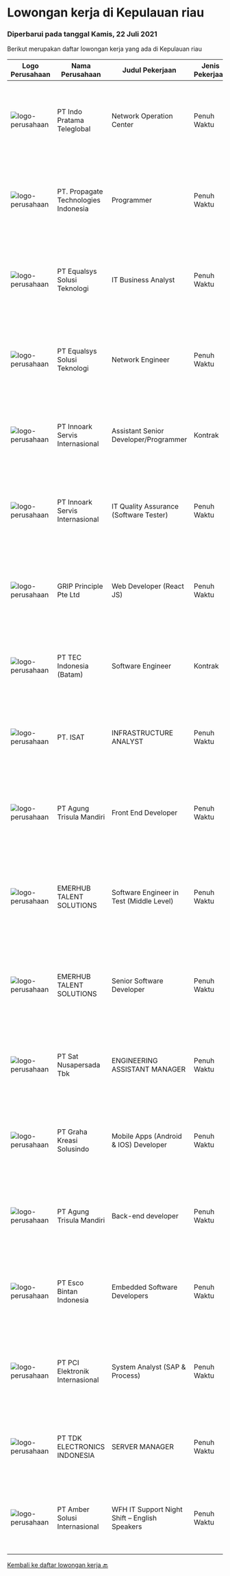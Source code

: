 
  # Lowongan kerja di Kepulauan riau

  ### Diperbarui pada tanggal Kamis, 22 Juli 2021

  Berikut merupakan daftar lowongan kerja yang ada di Kepulauan riau

  |Logo Perusahaan | Nama Perusahaan | Judul Pekerjaan | Jenis Pekerjaan | Gaji Pekerjaan | Lokasi | Deskripsi | Tanggal diunggah | Pranala |
  | -------------- | --------------- | --------------- | --------- | --------- | -------------- | ------- | ----------- | ----------- |
  |![logo-perusahaan](https://image-service-cdn.seek.com.au/ec7d7de8d77fdd337e7f4db1fb5a4bd6cd738c88/ee4dce1061f3f616224767ad58cb2fc751b8d2dc)|PT Indo Pratama Teleglobal|Network Operation Center|Penuh Waktu|---|Batam|Monitoring 24/7 Shifting 1st line troubleshooting Eskalasi gangguan ke team terkait Daily checklist dan handover shifting Persyaratan:  Pendidikan...|Rabu, 21 Juli 2021|https://www.jobstreet.co.id/id/job/network-operation-center-3581595?token=0~399831b3-0daa-4c4a-9b8c-45e164053709&sectionRank=1&jobId=jobstreet-id-job-3581595|
|![logo-perusahaan](https://us.123rf.com/450wm/pavelstasevich/pavelstasevich1811/pavelstasevich181101027/112815900-stock-vector-no-image-available-icon-flat-vector.jpg?ver=6)|PT. Propagate Technologies Indonesia|Programmer|Penuh Waktu|---|Batam|Candidate must possess at least Bachelor's Degree in Computer Science/Information Technology or equivalent. At least 2 Year(s) of working experience...|Rabu, 21 Juli 2021|https://www.jobstreet.co.id/id/job/programmer-3572330?token=0~399831b3-0daa-4c4a-9b8c-45e164053709&sectionRank=2&jobId=jobstreet-id-job-3572330|
|![logo-perusahaan](https://image-service-cdn.seek.com.au/cf6d9b9362f34572218f6a132da744549ab3eacd/ee4dce1061f3f616224767ad58cb2fc751b8d2dc)|PT Equalsys Solusi Teknologi|IT Business Analyst|Penuh Waktu|Rp. 6.000.000-Rp. 10.000.000|Batam|RESPONSIBILITIES Document requirements for computer software and applications. Interview application users to understand how application will be used....|Senin, 19 Juli 2021|https://www.jobstreet.co.id/id/job/it-business-analyst-3580623?token=0~399831b3-0daa-4c4a-9b8c-45e164053709&sectionRank=3&jobId=jobstreet-id-job-3580623|
|![logo-perusahaan](https://image-service-cdn.seek.com.au/cf6d9b9362f34572218f6a132da744549ab3eacd/ee4dce1061f3f616224767ad58cb2fc751b8d2dc)|PT Equalsys Solusi Teknologi|Network Engineer|Penuh Waktu|Rp. 6.000.000-Rp. 8.000.000|Batam|RESPONSIBILITIES Assist with design, configuration &amp; management of infrastructure &amp; network services such as LAN, WiFi, DHCP, DNS, security...|Senin, 19 Juli 2021|https://www.jobstreet.co.id/id/job/network-engineer-3580640?token=0~399831b3-0daa-4c4a-9b8c-45e164053709&sectionRank=4&jobId=jobstreet-id-job-3580640|
|![logo-perusahaan](https://image-service-cdn.seek.com.au/03d5b2909306d41d8d881d2ac7cfb4a0d8a47045/ee4dce1061f3f616224767ad58cb2fc751b8d2dc)|PT Innoark Servis Internasional|Assistant Senior Developer/Programmer|Kontrak|---|Batam|Responsibilities: Working on project-based requirements Providing solution for issues Providing idea to maintain and improve current working system Be...|Rabu, 21 Juli 2021|https://www.jobstreet.co.id/id/job/assistant-senior-developer-programmer-3572532?token=0~399831b3-0daa-4c4a-9b8c-45e164053709&sectionRank=5&jobId=jobstreet-id-job-3572532|
|![logo-perusahaan](https://image-service-cdn.seek.com.au/03d5b2909306d41d8d881d2ac7cfb4a0d8a47045/ee4dce1061f3f616224767ad58cb2fc751b8d2dc)|PT Innoark Servis Internasional|IT Quality Assurance (Software Tester)|Penuh Waktu|---|Batam|Requirement: Candidate must possess at least Bachelor's Degree in Computer Science/Information Technology or equivalent Required language(s): Bahasa...|Sabtu, 17 Juli 2021|https://www.jobstreet.co.id/id/job/it-quality-assurance-software-tester-3569998?token=0~399831b3-0daa-4c4a-9b8c-45e164053709&sectionRank=6&jobId=jobstreet-id-job-3569998|
|![logo-perusahaan](https://image-service-cdn.seek.com.au/8c51cf5dbd86347d252e50eeeb10453b339c5fb7/ee4dce1061f3f616224767ad58cb2fc751b8d2dc)|GRIP Principle Pte Ltd|Web Developer (React JS)|Penuh Waktu|Rp. 6.000.000-Rp. 9.000.000|Batam|WHAT YOU WILL LEARN Strengthen your full-stack programming skills You'll learn how to write clean code by adhering to our programming best practices...|Jumat, 16 Juli 2021|https://www.jobstreet.co.id/id/job/web-developer-react-js-3570092?token=0~399831b3-0daa-4c4a-9b8c-45e164053709&sectionRank=7&jobId=jobstreet-id-job-3570092|
|![logo-perusahaan](https://image-service-cdn.seek.com.au/e5fa2b81daae9047d0ab4f6ef4822f50e1c8f8bd/ee4dce1061f3f616224767ad58cb2fc751b8d2dc)|PT TEC Indonesia (Batam)|Software Engineer|Kontrak|---|Batam|Bachelor degree from Electrical Engineer or Computer Science (informatic) Good skill in programming language : C++, C#, Arduino, VB, Java Familiar...|Jumat, 16 Juli 2021|https://www.jobstreet.co.id/id/job/software-engineer-3579442?token=0~399831b3-0daa-4c4a-9b8c-45e164053709&sectionRank=8&jobId=jobstreet-id-job-3579442|
|![logo-perusahaan](https://image-service-cdn.seek.com.au/8bdad63c6eb3c69da9fe213de781848ad7e88403/ee4dce1061f3f616224767ad58cb2fc751b8d2dc)|PT. ISAT|INFRASTRUCTURE ANALYST|Penuh Waktu|---|Batam|Primary role purpose: Inmarsat has adopted a cloud first approach to delivering its’ IT services and capabilities. As part of the new operating model,...|Rabu, 14 Juli 2021|https://www.jobstreet.co.id/id/job/infrastructure-analyst-3568198?token=0~399831b3-0daa-4c4a-9b8c-45e164053709&sectionRank=9&jobId=jobstreet-id-job-3568198|
|![logo-perusahaan](https://image-service-cdn.seek.com.au/6306e67940498d3926db1dc3b6d5982a669ee958/ee4dce1061f3f616224767ad58cb2fc751b8d2dc)|PT Agung Trisula Mandiri|Front End Developer|Penuh Waktu|Rp. 5.000.000-Rp. 7.000.000|Batam|PT Agung Trisula mandiri is software development company with a headquarter in Batam, Indonesia. We offers a wide range of services: Web development,...|Selasa, 13 Juli 2021|https://www.jobstreet.co.id/id/job/front-end-developer-3576949?token=0~399831b3-0daa-4c4a-9b8c-45e164053709&sectionRank=10&jobId=jobstreet-id-job-3576949|
|![logo-perusahaan](https://image-service-cdn.seek.com.au/956863e93e04787db617ea3231d4e0793b12d127/ee4dce1061f3f616224767ad58cb2fc751b8d2dc)|EMERHUB TALENT SOLUTIONS|Software Engineer in Test (Middle Level)|Penuh Waktu|Rp. 10.000.000-Rp. 11.000.000|Jakarta Raya|Deskripsi PekerjaanSOFTWARE ENGINEER IN TESTOur client is a well-known and respected Singaporean software company. They are currently in growth mode...|Senin, 12 Juli 2021|https://www.jobstreet.co.id/id/job/software-engineer-in-test-middle-level-3576535?token=0~399831b3-0daa-4c4a-9b8c-45e164053709&sectionRank=11&jobId=jobstreet-id-job-3576535|
|![logo-perusahaan](https://image-service-cdn.seek.com.au/956863e93e04787db617ea3231d4e0793b12d127/ee4dce1061f3f616224767ad58cb2fc751b8d2dc)|EMERHUB TALENT SOLUTIONS|Senior Software Developer|Penuh Waktu|Rp. 17.000.000-Rp. 20.000.000|Jakarta Raya|Deskripsi PekerjaanSENIOR SOFTWARE ENGINEEROur client is a well-known and respected Singaporean software company. They are currently in growth mode...|Senin, 12 Juli 2021|https://www.jobstreet.co.id/id/job/senior-software-developer-3576501?token=0~399831b3-0daa-4c4a-9b8c-45e164053709&sectionRank=12&jobId=jobstreet-id-job-3576501|
|![logo-perusahaan](https://image-service-cdn.seek.com.au/27e4053f114815e3a6ab973990445ad7b07fd389/ee4dce1061f3f616224767ad58cb2fc751b8d2dc)|PT Sat Nusapersada Tbk|ENGINEERING ASSISTANT MANAGER|Penuh Waktu|---|Batam|Requirements: University / Diploma Degree Graduate, Majoring Computer Science ;  Understand Basic Programming (any software such as visual basic, SQL...|Jumat, 09 Juli 2021|https://www.jobstreet.co.id/id/job/engineering-assistant-manager-3569318?token=0~399831b3-0daa-4c4a-9b8c-45e164053709&sectionRank=13&jobId=jobstreet-id-job-3569318|
|![logo-perusahaan](https://us.123rf.com/450wm/pavelstasevich/pavelstasevich1811/pavelstasevich181101027/112815900-stock-vector-no-image-available-icon-flat-vector.jpg?ver=6)|PT Graha Kreasi Solusindo|Mobile Apps (Android & IOS) Developer|Penuh Waktu|Rp. 8.000.000-Rp. 8.500.000|Batam|Mempunyai Karya Aplikasi (Portofolio) sebelumnya Team Player Attractive Salary Package Proactive dan Bisa menyalurkan ide ke management Minimal sudah...|Senin, 12 Juli 2021|https://www.jobstreet.co.id/id/job/mobile-apps-android-ios-developer-3576237?token=0~399831b3-0daa-4c4a-9b8c-45e164053709&sectionRank=14&jobId=jobstreet-id-job-3576237|
|![logo-perusahaan](https://image-service-cdn.seek.com.au/6306e67940498d3926db1dc3b6d5982a669ee958/ee4dce1061f3f616224767ad58cb2fc751b8d2dc)|PT Agung Trisula Mandiri|Back-end developer|Penuh Waktu|Rp. 6.000.000-Rp. 8.400.000|Batam|Responsibilities: Participate in the entire application lifecycle, focusing on coding and debugging Write clean code to develop functional web...|Kamis, 08 Juli 2021|https://www.jobstreet.co.id/id/job/back-end-developer-3563545?token=0~399831b3-0daa-4c4a-9b8c-45e164053709&sectionRank=15&jobId=jobstreet-id-job-3563545|
|![logo-perusahaan](https://image-service-cdn.seek.com.au/d7d3be70a701514214ce2eb78cd153e22cc97501/ee4dce1061f3f616224767ad58cb2fc751b8d2dc)|PT Esco Bintan Indonesia|Embedded Software Developers|Penuh Waktu|Rp. 5.000.000-Rp. 7.500.000|Bintan|Responsibilities Design and develop embedded software for microprocessor-based medical products. Support project initiatives collaborating with the...|Sabtu, 03 Juli 2021|https://www.jobstreet.co.id/id/job/embedded-software-developers-3564400?token=0~399831b3-0daa-4c4a-9b8c-45e164053709&sectionRank=16&jobId=jobstreet-id-job-3564400|
|![logo-perusahaan](https://image-service-cdn.seek.com.au/daa97ff1abf4e9ff1f739c9f7b4f75a273868bb0/ee4dce1061f3f616224767ad58cb2fc751b8d2dc)|PT PCI Elektronik Internasional|System Analyst (SAP & Process)|Penuh Waktu|---|Batam|Responsibilities : Work closely with process owners and users on business needs for SAP improvement implementation Provided solutions according to SAP...|Rabu, 30 Juni 2021|https://www.jobstreet.co.id/id/job/system-analyst-sap-process-3569263?token=0~399831b3-0daa-4c4a-9b8c-45e164053709&sectionRank=17&jobId=jobstreet-id-job-3569263|
|![logo-perusahaan](https://image-service-cdn.seek.com.au/abf296bd91f8d6875073b1d919f8980bdd50bf3a/ee4dce1061f3f616224767ad58cb2fc751b8d2dc)|PT TDK ELECTRONICS INDONESIA|SERVER MANAGER|Penuh Waktu|---|Batam|Ensuring the availability and reliability of Servers and Storage System  Developing and Maintaining Servers and Storage System.  Ensuring the...|Senin, 28 Juni 2021|https://www.jobstreet.co.id/id/job/server-manager-3566666?token=0~399831b3-0daa-4c4a-9b8c-45e164053709&sectionRank=18&jobId=jobstreet-id-job-3566666|
|![logo-perusahaan](https://us.123rf.com/450wm/pavelstasevich/pavelstasevich1811/pavelstasevich181101027/112815900-stock-vector-no-image-available-icon-flat-vector.jpg?ver=6)|PT Amber Solusi Internasional|WFH IT Support Night Shift – English Speakers|Penuh Waktu|---|Jawa Timur|WFH IT Support Night Shift – English SpeakersDuties and Responsibilities:  Supporting the business in IT area (application and data) Update pricing...|Jumat, 25 Juni 2021|https://www.jobstreet.co.id/id/job/wfh-it-support-night-shift-english-speakers-3565404?token=0~399831b3-0daa-4c4a-9b8c-45e164053709&sectionRank=19&jobId=jobstreet-id-job-3565404|


  [Kembali ke daftar lowongan kerja 🔙](../README.md#daftar-lowongan-kerja)
  